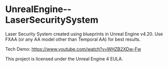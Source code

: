 # UnrealEngine--LaserSecuritySystem
Laser Security System created using blueprints in Unreal Engine v4.20. Use FXAA (or any AA model other than Temporal AA) for best results.

Tech Demo: https://www.youtube.com/watch?v=WHZB2XDw-Fw

This project is licensed under the Unreal Engine 4 EULA.
